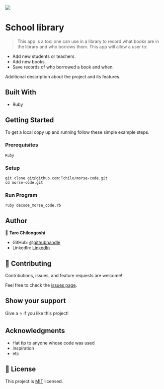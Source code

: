 ![](https://img.shields.io/badge/Microverse-blueviolet)

# School library

> This app is a tool one can use in a library to record what books are in the library and who borrows them. This app will allow a user to:

- Add new students or teachers.
- Add new books.
- Save records of who borrowed a book and when.



Additional description about the project and its features.

## Built With

- Ruby




## Getting Started


To get a local copy up and running follow these simple example steps.

### Prerequisites
```
Ruby
```

### Setup
```
git clone git@github.com:Tchilo/morse-code.git
cd morse-code.git
```

### Run Program
```
ruby decode_morse_code.rb
```


## Author

👤 **Taro Chilongoshi**

- GitHub: [@githubhandle](https://github.com/Tchilo)
- LinkedIn: [LinkedIn](https://linkedin.com/in/TaroChilongoshi)



## 🤝 Contributing

Contributions, issues, and feature requests are welcome!

Feel free to check the [issues page](../../issues/).

## Show your support

Give a ⭐️ if you like this project!

## Acknowledgments

- Hat tip to anyone whose code was used
- Inspiration
- etc

## 📝 License

This project is [MIT](./MIT.md) licensed.
